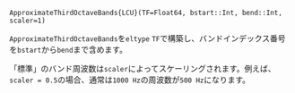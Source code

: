 ```
ApproximateThirdOctaveBands{LCU}(TF=Float64, bstart::Int, bend::Int, scaler=1)
```

`ApproximateThirdOctaveBands`を`eltype` `TF`で構築し、バンドインデックス番号を`bstart`から`bend`まで含めます。

「標準」のバンド周波数は`scaler`によってスケーリングされます。例えば、`scaler = 0.5`の場合、通常は`1000 Hz`の周波数が`500 Hz`になります。
